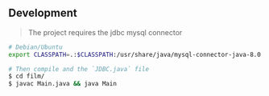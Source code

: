 ## Development

> The project requires the jdbc mysql connector

```sh
# Debian/Ubuntu
export CLASSPATH=.:$CLASSPATH:/usr/share/java/mysql-connector-java-8.0.19.jar

# Then compile and the `JDBC.java` file
$ cd film/
$ javac Main.java && java Main
```
